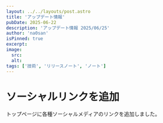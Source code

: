 ```yaml
---
layout: ../../layouts/post.astro
title: 'アップデート情報'
pubDate: 2025-06-22
description: 'アップデート情報 2025/06/25'
author: 'na0san'
isPinned: true
excerpt:
image:
  src:
  alt:
tags: ['技術', 'リリースノート', 'ノート']
---
```


# ソーシャルリンクを追加

トップページに各種ソーシャルメディアのリンクを追加しました。
